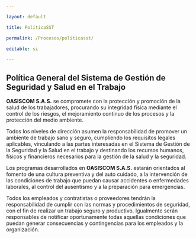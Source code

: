 ---
layout: default
title: PolíticaSST
permalink: /Procesos/politicasst/
editable: si
---

## Política General del Sistema de Gestión de Seguridad y Salud en el Trabajo


**OASISCOM S.A.S.** se compromete con la protección y promoción de la salud de los trabajadores, procurando su integridad física mediante el control de los riesgos, el mejoramiento continuo de los procesos y la protección del medio ambiente.  

Todos los niveles de dirección asumen la responsabilidad de promover un ambiente de trabajo sano y seguro, cumpliendo los requisitos legales aplicables, vinculando a las partes interesadas en el Sistema de Gestión de la Seguridad y la Salud en el trabajo y destinando los recursos humanos, físicos y financieros necesarios para la gestión de la salud y la seguridad.  

Los programas desarrollados en **OASISCOM S.A.S.** estarán orientados al fomento de una cultura preventiva y del auto cuidado, a la intervención de las condiciones de trabajo que puedan causar accidentes o enfermedades laborales, al control del ausentismo y a la preparación para emergencias.  

Todos los empleados y contratistas o proveedores tendrán la responsabilidad de cumplir con las normas y procedimientos de seguridad, con el fin de realizar un trabajo seguro y productivo. Igualmente serán responsables de notificar oportunamente todas aquellas condiciones que puedan generar consecuencias y contingencias para los empleados y la organización.  



